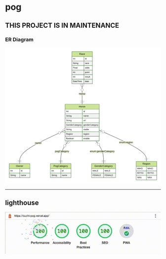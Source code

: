 # pog

## THIS PROJECT IS IN MAINTENANCE

### ER Diagram

![ERD](./prisma/ERD.svg)


***

## lighthouse

![lighthouse](./lighthouse.gif)

